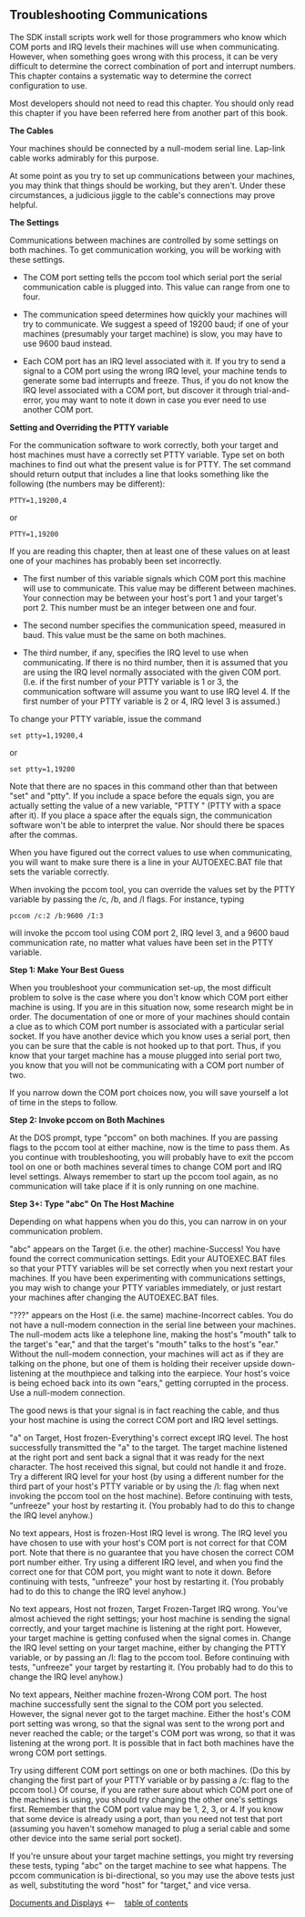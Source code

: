 ## Troubleshooting Communications

The SDK install scripts work well for those programmers who know which 
COM ports and IRQ levels their machines will use when communicating. 
However, when something goes wrong with this process, it can be very 
difficult to determine the correct combination of port and interrupt numbers. 
This chapter contains a systematic way to determine the correct 
configuration to use.

Most developers should not need to read this chapter. You should only read 
this chapter if you have been referred here from another part of this book.

**The Cables**

Your machines should be connected by a null-modem serial line. Lap-link 
cable works admirably for this purpose. 

At some point as you try to set up communications between your machines, 
you may think that things should be working, but they aren't. Under these 
circumstances, a judicious jiggle to the cable's connections may prove helpful.

**The Settings**

Communications between machines are controlled by some settings on both 
machines. To get communication working, you will be working with these 
settings.

+ The COM port setting tells the pccom tool which serial port the serial 
communication cable is plugged into. This value can range from one to 
four. 

+ The communication speed determines how quickly your machines will 
try to communicate. We suggest a speed of 19200 baud; if one of your 
machines (presumably your target machine) is slow, you may have to use 
9600 baud instead.

+ Each COM port has an IRQ level associated with it. If you try to send a 
signal to a COM port using the wrong IRQ level, your machine tends to 
generate some bad interrupts and freeze. Thus, if you do not know the 
IRQ level associated with a COM port, but discover it through 
trial-and-error, you may want to note it down in case you ever need to use 
another COM port. 

**Setting and Overriding the PTTY variable**

For the communication software to work correctly, both your target and host 
machines must have a correctly set PTTY variable. Type set on both 
machines to find out what the present value is for PTTY. The set command 
should return output that includes a line that looks something like the 
following (the numbers may be different):

~~~
PTTY=1,19200,4
~~~

or

~~~
PTTY=1,19200
~~~

If you are reading this chapter, then at least one of these values on at least 
one of your machines has probably been set incorrectly. 

+ The first number of this variable signals which COM port this machine will 
use to communicate. This value may be different between machines. Your 
connection may be between your host's port 1 and your target's port 2. 
This number must be an integer between one and four.

+ The second number specifies the communication speed, measured in 
baud. This value must be the same on both machines. 

+ The third number, if any, specifies the IRQ level to use when 
communicating. If there is no third number, then it is assumed that you 
are using the IRQ level normally associated with the given COM port. (I.e. 
if the first number of your PTTY variable is 1 or 3, the communication 
software will assume you want to use IRQ level 4. If the first number of 
your PTTY variable is 2 or 4, IRQ level 3 is assumed.)

To change your PTTY variable, issue the command

~~~
set ptty=1,19200,4
~~~

or

~~~
set ptty=1,19200
~~~

Note that there are no spaces in this command other than that between "set" 
and "ptty". If you include a space before the equals sign, you are actually 
setting the value of a new variable, "PTTY  " (PTTY with a space after it). If 
you place a space after the equals sign, the communication software won't be 
able to interpret the value. Nor should there be spaces after the commas.

When you have figured out the correct values to use when communicating, 
you will want to make sure there is a line in your AUTOEXEC.BAT file that 
sets the variable correctly.

When invoking the pccom tool, you can override the values set by the PTTY 
variable by passing the /c, /b, and /I flags. For instance, typing

~~~
pccom /c:2 /b:9600 /I:3
~~~

will invoke the pccom tool using COM port 2, IRQ level 3, and a 9600 baud 
communication rate, no matter what values have been set in the PTTY 
variable.

**Step 1: Make Your Best Guess**

When you troubleshoot your communication set-up, the most difficult 
problem to solve is the case where you don't know which COM port either 
machine is using. If you are in this situation now, some research might be in 
order. The documentation of one or more of your machines should contain a 
clue as to which COM port number is associated with a particular serial 
socket. If you have another device which you know uses a serial port, then 
you can be sure that the cable is not hooked up to that port. Thus, if you know 
that your target machine has a mouse plugged into serial port two, you know 
that you will not be communicating with a COM port number of two. 

If you narrow down the COM port choices now, you will save yourself a lot of 
time in the steps to follow.

**Step 2: Invoke pccom on Both Machines**

At the DOS prompt, type "pccom" on both machines. If you are passing flags 
to the pccom tool at either machine, now is the time to pass them. As you 
continue with troubleshooting, you will probably have to exit the pccom tool 
on one or both machines several times to change COM port and IRQ level 
settings. Always remember to start up the pccom tool again, as no 
communication will take place if it is only running on one machine.

**Step 3+: Type "abc" On The Host Machine**

Depending on what happens when you do this, you can narrow in on your 
communication problem.

"abc" appears on the Target (i.e. the other) machine-Success!
You have found the correct communication settings. Edit your 
AUTOEXEC.BAT files so that your PTTY variables will be set 
correctly when you next restart your machines. If you have 
been experimenting with communications settings, you may 
wish to change your PTTY variables immediately, or just restart 
your machines after changing the AUTOEXEC.BAT files.

"???" appears on the Host (i.e. the same) machine-Incorrect cables.
You do not have a null-modem connection in the serial line 
between your machines. The null-modem acts like a telephone 
line, making the host's "mouth" talk to the target's "ear," and 
that the target's "mouth" talks to the host's "ear." Without the 
null-modem connection, your machines will act as if they are 
talking on the phone, but one of them is holding their receiver 
upside down-listening at the mouthpiece and talking into the 
earpiece. Your host's voice is being echoed back into its own 
"ears," getting corrupted in the process. Use a null-modem 
connection.

The good news is that your signal is in fact reaching the cable, 
and thus your host machine is using the correct COM port and 
IRQ level settings.

"a" on Target, Host frozen-Everything's correct except IRQ level.
The host successfully transmitted the "a" to the target. The 
target machine listened at the right port and sent back a signal 
that it was ready for the next character. The host received this 
signal, but could not handle it and froze. Try a different IRQ 
level for your host (by using a different number for the third 
part of your host's PTTY variable or by using the /I: flag when 
next invoking the pccom tool on the host machine).
Before continuing with tests, "unfreeze" your host by restarting 
it. (You probably had to do this to change the IRQ level anyhow.)

No text appears, Host is frozen-Host IRQ level is wrong.
The IRQ level you have chosen to use with your host's COM port 
is not correct for that COM port. Note that there is no guarantee 
that you have chosen the correct COM port number either. Try 
using a different IRQ level, and when you find the correct one 
for that COM port, you might want to note it down.
Before continuing with tests, "unfreeze" your host by restarting 
it. (You probably had to do this to change the IRQ level anyhow.)

No text appears, Host not frozen, Target Frozen-Target IRQ wrong.
You've almost achieved the right settings; your host machine is 
sending the signal correctly, and your target machine is 
listening at the right port. However, your target machine is 
getting confused when the signal comes in. Change the IRQ 
level setting on your target machine, either by changing the 
PTTY variable, or by passing an /I: flag to the pccom tool.
Before continuing with tests, "unfreeze" your target by 
restarting it. (You probably had to do this to change the IRQ 
level anyhow.)

No text appears, Neither machine frozen-Wrong COM port.
The host machine successfully sent the signal to the COM port 
you selected. However, the signal never got to the target 
machine. Either the host's COM port setting was wrong, so that 
the signal was sent to the wrong port and never reached the 
cable; or the target's COM port was wrong, so that it was 
listening at the wrong port. It is possible that in fact both 
machines have the wrong COM port settings.

Try using different COM port settings on one or both machines. 
(Do this by changing the first part of your PTTY variable or by 
passing a /c: flag to the pccom tool.) Of course, if you are rather 
sure about which COM port one of the machines is using, you 
should try changing the other one's settings first.
Remember that the COM port value may be 1, 2, 3, or 4. If you 
know that some device is already using a port, than you need 
not test that port (assuming you haven't somehow managed to 
plug a serial cable and some other device into the same serial 
port socket).

If you're unsure about your target machine settings, you might 
try reversing these tests, typing "abc" on the target machine to 
see what happens. The pccom communication is 
bi-directional, so you may use the above tests just as well, 
substituting the word "host" for "target," and vice versa.

[Documents and Displays](Documents_and_Displays.md) <-- &nbsp;&nbsp; [table of contents](../tutorial.md) 

